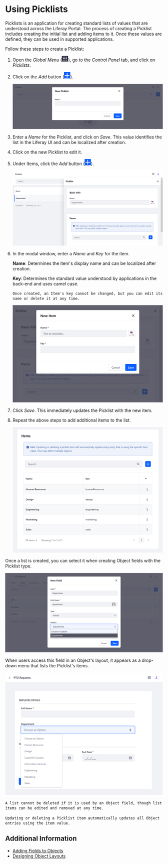 # Using Picklists

Picklists is an application for creating standard lists of values that are understood across the Liferay Portal. The process of creating a Picklist includes creating the initial list and adding items to it. Once these values are defined, they can be used in supported applications.

Follow these steps to create a Picklist:

1. Open the *Global Menu* (![Global Menu](../../../images/icon-applications-menu.png)), go to the *Control Panel* tab, and click on *Picklists*.

1. Click on the *Add* button (![Add Button](../../../images/icon-add.png)).

   ![Click the Add button to create a new Picklist.](./using-picklists/images/01.png)

1. Enter a *Name* for the Picklist, and click on *Save*. This value identifies the list in the Liferay UI and can be localized after creation.

1. Click on the new Picklist to edit it.

1. Under Items, click the *Add* button (![Add Button](../../../images/icon-add.png)).

   ![Click on the Add button to add a new item to the Picklist.](./using-picklists/images/02.png)

1. In the modal window, enter a *Name* and *Key* for the item.

   **Name**: Determines the item's display name and can be localized after creation.

   **Key**: Determines the standard value understood by applications in the back-end and uses camel case.

   ```{note}
   Once created, an Item's key cannot be changed, but you can edit its name or delete it at any time.
   ```

   ![Enter a name and key, and then click on Save.](./using-picklists/images/03.png)

1. Click *Save*. This immediately updates the Picklist with the new item.

1. Repeat the above steps to add additional items to the list.

   ![Add multiple items to a Picklist.](./using-picklists/images/04.png)

Once a list is created, you can select it when creating Object fields with the Picklist type.

![Users can select the Picklist when creating new Object fields.](./using-picklists/images/05.png)

When users access this field in an Object's layout, it appears as a drop-down menu that lists the Picklist's items.

![Picklists appear as drop-down menus in an Object's layout.](./using-picklists/images/06.png)

```{important}
A list cannot be deleted if it is used by an Object field, though list items can be edited and removed at any time.

Updating or deleting a Picklist item automatically updates all Object entries using the item value.
```

## Additional Information

* [Adding Fields to Objects](./creating-and-managing-objects/adding-fields-to-objects.md)
* [Designing Object Layouts](./creating-and-managing-objects/designing-object-layouts.md)
